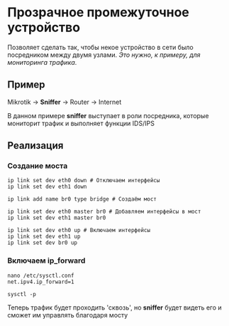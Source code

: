 # Прозрачное промежуточное устройство
Позволяет сделать так, чтобы некое устройство в сети было посредником между двумя узлами. *Это нужно, к примеру, для мониторинга трафика*.

## Пример
Mikrotik -> **Sniffer** -> Router -> Internet

В данном примере **sniffer** выступает в роли посредника, которые мониторит трафик и выполняет функции IDS/IPS

## Реализация

### Создание моста

```
ip link set dev eth0 down # Отключаем интерфейсы
ip link set dev eth1 down

ip link add name br0 type bridge # Создаём мост

ip link set dev eth0 master br0 # Добавляем интерфейсы в мост
ip link set dev eth1 master br0

ip link set dev eth0 up # Включаем интерфейсы
ip link set dev eth1 up
ip link set dev br0 up
```

### Включаем ip_forward
```
nano /etc/sysctl.conf
net.ipv4.ip_forward=1

sysctl -p
```

Теперь трафик будет проходить 'сквозь', но **sniffer** будет видеть его и сможет им управлять благодаря мосту
